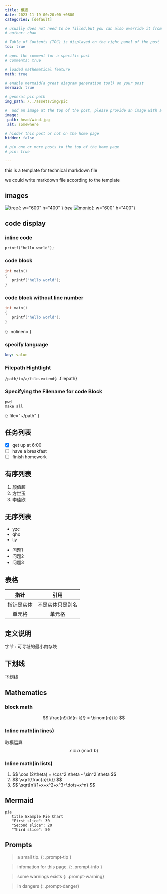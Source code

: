 ```yaml
---
title: 模版
date: 2023-11-19 00:20:00 +0800
categories: [default]

# usually does not need to be filled,but you can also override it from author.yml
# author: chao

# Table of Contents (TOC) is displayed on the right panel of the post
toc: true

# open the comment for a specific post
# comments: true

# loaded mathematical feature
math: true 

# enable mermaid(a great diagram generation tool) on your post
mermaid: true  

# general pic path
img_path: /../assets/img/pic

#  add an image at the top of the post, please provide an image with a resolution of 1200 x 630
image:
 path: head/wind.jpg
 alt: somewhere

# hidder this post or not on the home page
hidden: false

# pin one or more posts to the top of the home page
# pin: true

---
```



this is a template for technical markdown file

we could write markdown file according to the template


## images
![tree](tree.png){: w="600" h="400" }
_tree_
![monic](monic3.jpg){: w="600" h="400"}



## code display

### inline code
`printf("hello world");`

### code block
```c
int main()
{
   printf("hello world"); 
}
```
### code block without line number
```c
int main()
{
   printf("hello world"); 
}
```
{: .nolineno }

### specify language
```yaml
key: value
```

### Filepath Hightlight
`/path/to/a/file.extend`{: .filepath}


### Specifying the Filename for code Block
```shell
pwd
make all
```
{: file="~/path" }


## 任务列表
- [x] get up at 6:00
- [ ] have a breakfast
- [ ] finish homework

## 有序列表
1. 颜值超
2. 方世玉
3. 李佳欣

## 无序列表 
* yzc
* qhx
* ljy
- 问题1
- 问题2
- 问题3

## 表格

| 指针 | 引用 | 
| :-----:| :----: | 
| 指针是实体 | 不是实体只是别名| 
| 单元格 | 单元格 | 

## 定义说明
字节
: 可寻址的最小内存块

## 下划线 
~~下划线~~



## Mathematics


<!-- Block math should be added with $$ math $$ with mandatory blank lines before and after $$ -->
### block math

$$
\frac{n!}{k!(n-k)!} = \binom{n}{k}
$$

<!-- Inline math (in lines) should be added with $$ math $$ without any blank line before or after $$ -->
### Inline math(in lines)
取模运算$$ x \equiv a \pmod{b} $$

<!-- Inline math (in lists) should be added with \$$ math $$ -->
### Inline math(in lists)
1. \$$ \cos (2\theta) = \cos^2 \theta - \sin^2 \theta $$
2. \$$ \sqrt{\frac{a}{b}} $$
3. \$$ \sqrt[n]{1+x+x^2+x^3+\dots+x^n} $$


## Mermaid
```mermaid
pie
   title Example Pie Chart
   "First slice": 30
   "Second slice": 20
   "Third slice": 50
```

## Prompts

> a small tip.
{: .prompt-tip }

> infomation for this page.
{: .prompt-info }

> some warnings exists
{: .prompt-warning}

> in dangers
{: .prompt-danger}

